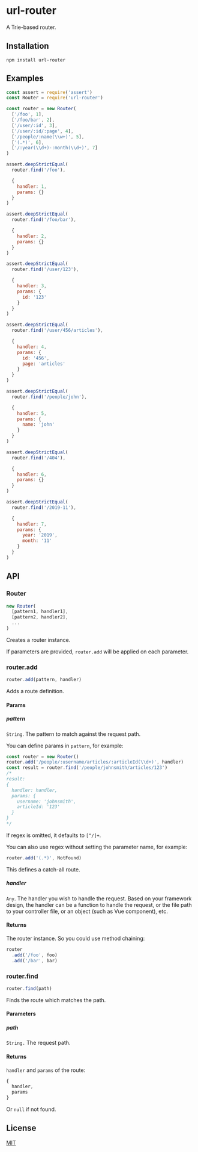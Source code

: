 # url-router
A Trie-based router.

## Installation
```
npm install url-router
```

## Examples

```js
const assert = require('assert')
const Router = require('url-router')

const router = new Router(
  ['/foo', 1],
  ['/foo/bar', 2],
  ['/user/:id', 3],
  ['/user/:id/:page', 4],
  ['/people/:name(\\w+)', 5],
  ['(.*)', 6],
  ['/:year(\\d+)-:month(\\d+)', 7]
)

assert.deepStrictEqual(
  router.find('/foo'),

  {
    handler: 1,
    params: {}
  }
)

assert.deepStrictEqual(
  router.find('/foo/bar'),

  {
    handler: 2,
    params: {}
  }
)

assert.deepStrictEqual(
  router.find('/user/123'),

  {
    handler: 3,
    params: {
      id: '123'
    }
  }
)

assert.deepStrictEqual(
  router.find('/user/456/articles'),

  {
    handler: 4,
    params: {
      id: '456',
      page: 'articles'
    }
  }
)

assert.deepStrictEqual(
  router.find('/people/john'),

  {
    handler: 5,
    params: {
      name: 'john'
    }
  }
)

assert.deepStrictEqual(
  router.find('/404'),

  {
    handler: 6,
    params: {}
  }
)

assert.deepStrictEqual(
  router.find('/2019-11'),

  {
    handler: 7,
    params: {
      year: '2019',
      month: '11'
    }
  }
)
```

## API

### Router
```js
new Router(
  [pattern1, handler1],
  [pattern2, handler2],
  ...
)
```

Creates a router instance.

If parameters are provided, `router.add` will be applied on each parameter.

### router.add
```js
router.add(pattern, handler)
```

Adds a route definition.

#### Params

##### pattern
`String`. The pattern to match against the request path.

You can define params in `pattern`, for example:

```js
const router = new Router()
router.add('/people/:username/articles/:articleId(\\d+)', handler)
const result = router.find('/people/johnsmith/articles/123')
/*
result:
{
  handler: handler,
  params: {
    username: 'johnsmith',
    articleId: '123'
  }
}
*/
```

If regex is omitted, it defaults to `[^/]+`.

You can also use regex without setting the parameter name, for example:

```js
router.add('(.*)', NotFound)
```

This defines a catch-all route.

##### handler
`Any`. The handler you wish to handle the request.
Based on your framework design, the handler can be a function to handle the request,
or the file path to your controller file, or an object (such as Vue component), etc.

#### Returns
The router instance. So you could use method chaining:

```js
router
  .add('/foo', foo)
  .add('/bar', bar)
```

### router.find
```js
router.find(path)
```

Finds the route which matches the path.

#### Parameters

##### path
`String.` The request path.  

#### Returns

`handler` and `params` of the route:

```js
{
  handler,
  params
}
```

Or `null` if not found.

## License
[MIT](LICENSE)
